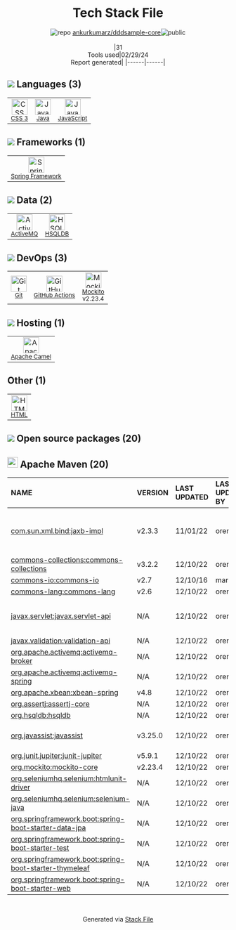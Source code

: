 <!--
&lt;--- Readme.md Snippet without images Start ---&gt;
## Tech Stack
ankurkumarz/dddsample-core is built on the following main stack:

- [Java](https://www.java.com) – Languages
- [JavaScript](https://developer.mozilla.org/en-US/docs/Web/JavaScript) – Languages
- [Spring Framework](https://spring.io/projects/spring-framework) – Frameworks (Full Stack)
- [ActiveMQ](http://activemq.apache.org/) – Message Queue
- [HSQLDB](http://hsqldb.org) – Databases
- [GitHub Actions](https://github.com/features/actions) – Continuous Integration
- [Mockito](https://site.mockito.org/) – Testing Frameworks
- [Apache Camel](https://camel.apache.org/) – Platform as a Service

Full tech stack [here](/techstack.md)

&lt;--- Readme.md Snippet without images End ---&gt;

&lt;--- Readme.md Snippet with images Start ---&gt;
## Tech Stack
ankurkumarz/dddsample-core is built on the following main stack:

- <img width='25' height='25' src='https://img.stackshare.io/service/995/K85ZWV2F.png' alt='Java'/> [Java](https://www.java.com) – Languages
- <img width='25' height='25' src='https://img.stackshare.io/service/1209/javascript.jpeg' alt='JavaScript'/> [JavaScript](https://developer.mozilla.org/en-US/docs/Web/JavaScript) – Languages
- <img width='25' height='25' src='https://img.stackshare.io/service/2006/spring-framework-project-logo.png' alt='Spring Framework'/> [Spring Framework](https://spring.io/projects/spring-framework) – Frameworks (Full Stack)
- <img width='25' height='25' src='https://img.stackshare.io/service/1062/default_08edb6f82e2c79424efc1e297ab096e50acd8e0b.jpg' alt='ActiveMQ'/> [ActiveMQ](http://activemq.apache.org/) – Message Queue
- <img width='25' height='25' src='https://img.stackshare.io/service/6958/yQ4763oZ_400x400.jpg' alt='HSQLDB'/> [HSQLDB](http://hsqldb.org) – Databases
- <img width='25' height='25' src='https://img.stackshare.io/service/11563/actions.png' alt='GitHub Actions'/> [GitHub Actions](https://github.com/features/actions) – Continuous Integration
- <img width='25' height='25' src='https://img.stackshare.io/service/2021/4y634TJm_400x400.jpg' alt='Mockito'/> [Mockito](https://site.mockito.org/) – Testing Frameworks
- <img width='25' height='25' src='https://img.stackshare.io/service/3276/xWt1RFo6_400x400.jpg' alt='Apache Camel'/> [Apache Camel](https://camel.apache.org/) – Platform as a Service

Full tech stack [here](/techstack.md)

&lt;--- Readme.md Snippet with images End ---&gt;
-->
<div align="center">

# Tech Stack File
![](https://img.stackshare.io/repo.svg "repo") [ankurkumarz/dddsample-core](https://github.com/ankurkumarz/dddsample-core)![](https://img.stackshare.io/public_badge.svg "public")
<br/><br/>
|31<br/>Tools used|02/29/24 <br/>Report generated|
|------|------|
</div>

## <img src='https://img.stackshare.io/languages.svg'/> Languages (3)
<table><tr>
  <td align='center'>
  <img width='36' height='36' src='https://img.stackshare.io/service/6727/css.png' alt='CSS 3'>
  <br>
  <sub><a href="https://developer.mozilla.org/en-US/docs/Web/CSS/CSS3">CSS 3</a></sub>
  <br>
  <sub></sub>
</td>

<td align='center'>
  <img width='36' height='36' src='https://img.stackshare.io/service/995/K85ZWV2F.png' alt='Java'>
  <br>
  <sub><a href="https://www.java.com">Java</a></sub>
  <br>
  <sub></sub>
</td>

<td align='center'>
  <img width='36' height='36' src='https://img.stackshare.io/service/1209/javascript.jpeg' alt='JavaScript'>
  <br>
  <sub><a href="https://developer.mozilla.org/en-US/docs/Web/JavaScript">JavaScript</a></sub>
  <br>
  <sub></sub>
</td>

</tr>
</table>

## <img src='https://img.stackshare.io/frameworks.svg'/> Frameworks (1)
<table><tr>
  <td align='center'>
  <img width='36' height='36' src='https://img.stackshare.io/service/2006/spring-framework-project-logo.png' alt='Spring Framework'>
  <br>
  <sub><a href="https://spring.io/projects/spring-framework">Spring Framework</a></sub>
  <br>
  <sub></sub>
</td>

</tr>
</table>

## <img src='https://img.stackshare.io/databases.svg'/> Data (2)
<table><tr>
  <td align='center'>
  <img width='36' height='36' src='https://img.stackshare.io/service/1062/default_08edb6f82e2c79424efc1e297ab096e50acd8e0b.jpg' alt='ActiveMQ'>
  <br>
  <sub><a href="http://activemq.apache.org/">ActiveMQ</a></sub>
  <br>
  <sub></sub>
</td>

<td align='center'>
  <img width='36' height='36' src='https://img.stackshare.io/service/6958/yQ4763oZ_400x400.jpg' alt='HSQLDB'>
  <br>
  <sub><a href="http://hsqldb.org">HSQLDB</a></sub>
  <br>
  <sub></sub>
</td>

</tr>
</table>

## <img src='https://img.stackshare.io/devops.svg'/> DevOps (3)
<table><tr>
  <td align='center'>
  <img width='36' height='36' src='https://img.stackshare.io/service/1046/git.png' alt='Git'>
  <br>
  <sub><a href="http://git-scm.com/">Git</a></sub>
  <br>
  <sub></sub>
</td>

<td align='center'>
  <img width='36' height='36' src='https://img.stackshare.io/service/11563/actions.png' alt='GitHub Actions'>
  <br>
  <sub><a href="https://github.com/features/actions">GitHub Actions</a></sub>
  <br>
  <sub></sub>
</td>

<td align='center'>
  <img width='36' height='36' src='https://img.stackshare.io/service/2021/4y634TJm_400x400.jpg' alt='Mockito'>
  <br>
  <sub><a href="https://site.mockito.org/">Mockito</a></sub>
  <br>
  <sub>v2.23.4</sub>
</td>

</tr>
</table>

## <img src='https://img.stackshare.io/hosting.svg'/> Hosting (1)
<table><tr>
  <td align='center'>
  <img width='36' height='36' src='https://img.stackshare.io/service/3276/xWt1RFo6_400x400.jpg' alt='Apache Camel'>
  <br>
  <sub><a href="https://camel.apache.org/">Apache Camel</a></sub>
  <br>
  <sub></sub>
</td>

</tr>
</table>

## Other (1)
<table><tr>
  <td align='center'>
  <img width='36' height='36' src='https://img.stackshare.io/service/2270/no-img-open-source.png' alt='HTML'>
  <br>
  <sub><a href="http://">HTML</a></sub>
  <br>
  <sub></sub>
</td>

</tr>
</table>


## <img src='https://img.stackshare.io/group.svg' /> Open source packages (20)</h2>

## <img width='24' height='24' src='https://img.stackshare.io/package_manager/977/default_9833f2ef0bbc2a946b4cc5e9307264033361076b.png'/> Apache Maven (20)

|NAME|VERSION|LAST UPDATED|LAST UPDATED BY|LICENSE|VULNERABILITIES|
|:------|:------|:------|:------|:------|:------|
|[com.sun.xml.bind:jaxb-impl](http://jaxb.java.net/)|v2.3.3|11/01/22|orende |CDDL-1.1,CNRI-Python-GPL-Compatible|N/A|
|[commons-collections:commons-collections](http://commons.apache.org/collections/)|v3.2.2|12/10/22|orende |Apache-2.0|N/A|
|[commons-io:commons-io](http://commons.apache.org/proper/commons-io/)|v2.7|12/10/16|marlin |Apache-2.0|N/A|
|[commons-lang:commons-lang](http://commons.apache.org/lang/)|v2.6|12/10/22|orende |Apache-2.0|N/A|
|[javax.servlet:javax.servlet-api](https://javaee.github.io/servlet-spec/)|N/A|12/10/22|orende |GPL-2.0-with-classpath-exception|N/A|
|[javax.validation:validation-api](http://beanvalidation.org)|N/A|12/10/22|orende |Apache-2.0|N/A|
|[org.apache.activemq:activemq-broker]()|N/A|12/10/22|orende |Apache-2.0|N/A|
|[org.apache.activemq:activemq-spring](http://activemq.apache.org)|N/A|12/10/22|orende |Apache-2.0|N/A|
|[org.apache.xbean:xbean-spring]()|v4.8|12/10/22|orende |Apache-2.0|N/A|
|[org.assertj:assertj-core](http://assertj.org)|N/A|12/10/22|orende |Apache-2.0|N/A|
|[org.hsqldb:hsqldb](http://hsqldb.org)|N/A|12/10/22|orende |Zed,TMate|N/A|
|[org.javassist:javassist](http://www.javassist.org/)|v3.25.0|12/10/22|orende |LGPL-2.1,Apache-2.0|N/A|
|[org.junit.jupiter:junit-jupiter](https://junit.org/junit5/)|v5.9.1|12/10/22|orende |EPL-2.0|N/A|
|[org.mockito:mockito-core](https://github.com/mockito/mockito)|v2.23.4|12/10/22|orende |MIT|N/A|
|[org.seleniumhq.selenium:htmlunit-driver](https://github.com/SeleniumHQ/htmlunit-driver)|N/A|12/10/22|orende |Apache-2.0|N/A|
|[org.seleniumhq.selenium:selenium-java](http://www.seleniumhq.org/)|N/A|12/10/22|orende |Apache-2.0|N/A|
|[org.springframework.boot:spring-boot-starter-data-jpa](https://projects.spring.io/spring-boot/#/spring-boot-parent/spring-boot-starters/spring-boot-starter-data-jpa)|N/A|12/10/22|orende |Apache-2.0|N/A|
|[org.springframework.boot:spring-boot-starter-test](https://projects.spring.io/spring-boot/#/spring-boot-parent/spring-boot-starters/spring-boot-starter-test)|N/A|12/10/22|orende |Apache-2.0|N/A|
|[org.springframework.boot:spring-boot-starter-thymeleaf](https://projects.spring.io/spring-boot/#/spring-boot-parent/spring-boot-starters/spring-boot-starter-thymeleaf)|N/A|12/10/22|orende |Apache-2.0|N/A|
|[org.springframework.boot:spring-boot-starter-web](https://projects.spring.io/spring-boot/#/spring-boot-parent/spring-boot-starters/spring-boot-starter-web)|N/A|12/10/22|orende |Apache-2.0|N/A|

<br/>
<div align='center'>

Generated via [Stack File](https://github.com/marketplace/stack-file)
